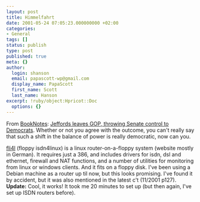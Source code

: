 ```yaml
---
layout: post
title: Himmelfahrt
date: 2001-05-24 07:05:23.000000000 +02:00
categories:
- General
tags: []
status: publish
type: post
published: true
meta: {}
author:
  login: shanson
  email: papascott-wp@gmail.com
  display_name: PapaScott
  first_name: Scott
  last_name: Hanson
excerpt: !ruby/object:Hpricot::Doc
  options: {}
---
```

<p>From  <a href="http://booknotes.editthispage.com/">BookNotes</a>: <a href="http://www.cnn.com/2001/ALLPOLITICS/05/24/jeffords.senate/index.html">Jeffords leaves GOP, throwing Senate control to Democrats</a>. Whether or not you agree with the outcome, you can't really say that such a shift in the balance of power is really democratic, now can you.</p>
<p><a href="http://www.fli4l.de">fli4l</a> (floppy isdn4linux) is a linux router-on-a-floppy system (website mostly in German). It requires just a 386, and includes drivers for isdn, dsl and ethernet, firewall and NAT functions, and a number of utilities for monitoring from linux or windows clients. And it fits on a floppy disk. I've been using a Debian machine as a router up til now, but this looks promising. I've found it by accident, but it was also mentioned in the latest c't (11/2001 p127). <b>Update:</b> Cool, it works! It took me 20 minutes to set up (but then again, I've set up ISDN routers before).</p>
